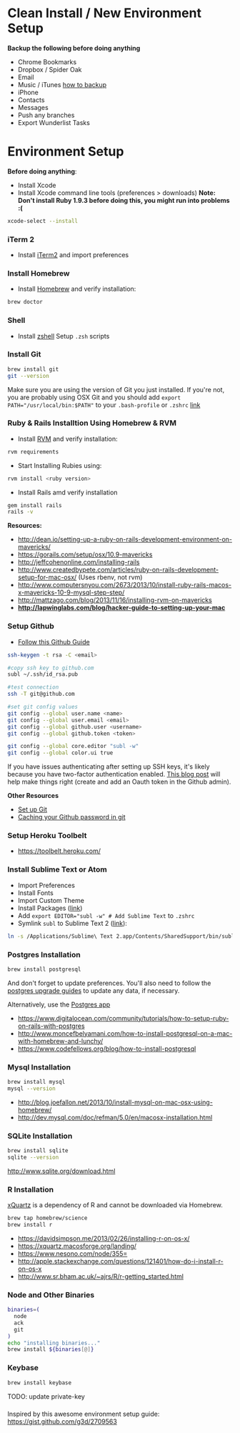 # Clean Install / New Environment Setup

**Backup the following before doing anything**
- Chrome Bookmarks
- Dropbox / Spider Oak
- Email
- Music / iTunes [how to backup](https://discussions.apple.com/thread/4152079?start=0&tstart=0)
- iPhone 
- Contacts
- Messages
- Push any branches
- Export Wunderlist Tasks

# Environment Setup

**Before doing anything**:

- Install Xcode
- Install Xcode command line tools (preferences > downloads) **Note: Don't install Ruby 1.9.3 before doing this, you might run into problems :(**

```bash
xcode-select --install
```
### iTerm 2
- Install [iTerm2](http://iterm2.com/) and import preferences

### Install Homebrew
- Install [Homebrew](http://brew.sh/) and verify installation:
```bash
brew doctor
```

### Shell
- Install [zshell](https://github.com/robbyrussell/oh-my-zsh)
Setup `.zsh` scripts

### Install Git 
```bash
brew install git
git --version
```

Make sure you are using the version of Git you just installed. If you're not, you are probably using OSX Git and you should add `export PATH="/usr/local/bin:$PATH"` to your `.bash-profile` or `.zshrc` [link](http://apple.stackexchange.com/questions/93002/how-to-properly-update-git-on-mac)

### Ruby & Rails Installtion Using Homebrew & RVM
- Install [RVM](http://rvm.io/rvm/install) and verify installation:
```bash
rvm requirements
```
- Start Installing Rubies using:
```bash
rvm install <ruby version>
```
- Install Rails amd verify installation
```bash
gem install rails
rails -v
```

**Resources:**
- http://dean.io/setting-up-a-ruby-on-rails-development-environment-on-mavericks/
- https://gorails.com/setup/osx/10.9-mavericks
- http://jeffcohenonline.com/installing-rails
- http://www.createdbypete.com/articles/ruby-on-rails-development-setup-for-mac-osx/ (Uses rbenv, not rvm)
- http://www.computersnyou.com/2673/2013/10/install-ruby-rails-macos-x-mavericks-10-9-mysql-step-step/
- http://mattzago.com/blog/2013/11/16/installing-rvm-on-mavericks
- **http://lapwinglabs.com/blog/hacker-guide-to-setting-up-your-mac**

### Setup Github

- [Follow this Github Guide](https://help.github.com/articles/generating-ssh-keys)

```bash
ssh-keygen -t rsa -C <email>

#copy ssh key to github.com
subl ~/.ssh/id_rsa.pub

#test connection
ssh -T git@github.com

#set git config values
git config --global user.name <name>
git config --global user.email <email>
git config --global github.user <username>
git config --global github.token <token>

git config --global core.editor "subl -w"
git config --global color.ui true
```

If you have issues authenticating after setting up SSH keys, it's likely because you have two-factor authentication enabled. [This blog post](http://olivierlacan.com/posts/why-is-git-https-not-working-on-github/) will help make things right (create and add an Oauth token in the Github admin).

**Other Resources**
- [Set up Git](https://help.github.com/articles/set-up-git)
- [Caching your Github password in git](https://help.github.com/articles/caching-your-github-password-in-git)

### Setup Heroku Toolbelt

- https://toolbelt.heroku.com/

### Install Sublime Text or Atom

- Import Preferences
- Install Fonts
- Import Custom Theme
- Install Packages ([link](https://sublime.wbond.net/installation))
- Add `export EDITOR="subl -w" # Add Sublime Text` to `.zshrc`
- Symlink `subl` to Sublime Text 2 ([link](http://stackoverflow.com/questions/16199581/opening-sublime-text-on-command-line-as-subl-on-mac-os)):
```bash
ln -s /Applications/Sublime\ Text 2.app/Contents/SharedSupport/bin/subl /usr/local/bin/subl
```

### Postgres Installation
```bash
brew install postgresql
```

And don't forget to update preferences. You'll also need to follow the [postgres upgrade guides](http://www.postgresql.org/docs/9.5/static/pgupgrade.html) to update any data, if necessary. 

Alternatively, use the [Postgres app](http://postgresapp.com/)

- https://www.digitalocean.com/community/tutorials/how-to-setup-ruby-on-rails-with-postgres
- http://www.moncefbelyamani.com/how-to-install-postgresql-on-a-mac-with-homebrew-and-lunchy/
- https://www.codefellows.org/blog/how-to-install-postgresql

### Mysql Installation
```bash
brew install mysql
mysql --version
```

- http://blog.joefallon.net/2013/10/install-mysql-on-mac-osx-using-homebrew/
- http://dev.mysql.com/doc/refman/5.0/en/macosx-installation.html

### SQLite Installation

```bash
brew install sqlite
sqlite --version
```

http://www.sqlite.org/download.html

### R Installation 

[xQuartz](https://xquartz.macosforge.org/) is a dependency of R and cannot be downloaded via Homebrew. 

```bash
brew tap homebrew/science
brew install r
```

- https://davidsimpson.me/2013/02/26/installing-r-on-os-x/
- https://xquartz.macosforge.org/landing/
- https://www.nesono.com/node/355=
- http://apple.stackexchange.com/questions/121401/how-do-i-install-r-on-os-x
- http://www.sr.bham.ac.uk/~ajrs/R/r-getting_started.html

### Node and Other Binaries

```bash
binaries=(
  node
  ack
  git
)
echo "installing binaries..."
brew install ${binaries[@]}

```

### Keybase

```bash
brew install keybase
```

TODO: update private-key

### 
Inspired by this awesome environment setup guide: https://gist.github.com/g3d/2709563
